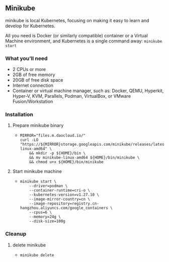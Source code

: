 ## Minikube
minikube is local Kubernetes, focusing on making it easy to learn and develop for Kubernetes.

All you need is Docker (or similarly compatible) container or a Virtual Machine environment, and Kubernetes is a single command away: `minikube start`

### What you’ll need
* 2 CPUs or more
* 2GB of free memory
* 20GB of free disk space
* Internet connection
 * Container or virtual machine manager, such as: Docker, QEMU, Hyperkit, Hyper-V, KVM, Parallels, Podman, VirtualBox, or VMware Fusion/Workstation

### Installation
1. Prepare minikube binary
    * ```shell
      MIRROR="files.m.daocloud.io/"
      curl -LO "https://${MIRROR}storage.googleapis.com/minikube/releases/latest/minikube-linux-amd64" \
          && mkdir -p ${HOME}/bin \
          && mv minikube-linux-amd64 ${HOME}/bin/minikube \
          && chmod u+x ${HOME}/bin/minikube
      ```
2. Start minikube machine
    * ```shell
      minikube start \
          --driver=podman \
          --container-runtime=cri-o \
          --kubernetes-version=v1.27.10 \
          --image-mirror-country=cn \
          --image-repository=registry.cn-hangzhou.aliyuncs.com/google_containers \
          --cpus=6 \
          --memory=24g \
          --disk-size=100g
      ```

### Cleanup
1. delete minikube
    * ```shell
      minikube delete
      ```


